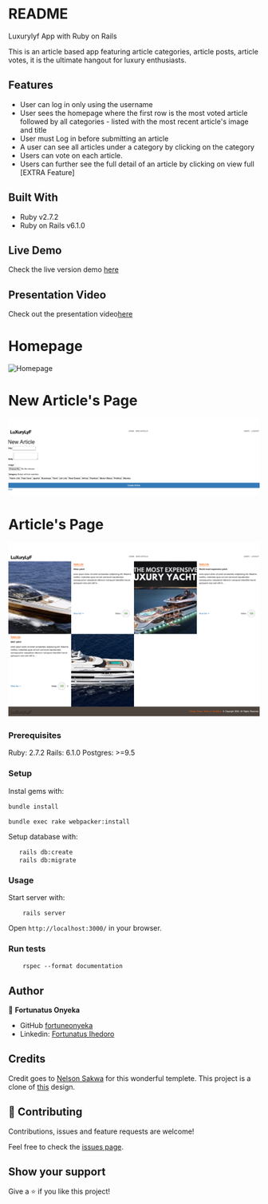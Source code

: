 # README
Luxurylyf App with Ruby on Rails

This is an article based app featuring article categories, article posts, article votes, it is the ultimate hangout for luxury enthusiasts.

## Features

- User can log in only using the username
- User sees the homepage where the first row is the most voted article followed by all categories - listed with the most recent article's image and title
- User must Log in before submitting an article
- A user can see all articles under a category by clicking on the category
- Users can vote on each article.
- Users can further see the full detail of an article by clicking on view full [EXTRA Feature]

## Built With

- Ruby v2.7.2
- Ruby on Rails v6.1.0

## Live Demo

Check the live version demo [here](https://infinite-mesa-28355.herokuapp.com/)

## Presentation Video
Check out the presentation video[here](https://www.loom.com/share/4caa0c82a54741e0b6e5d8d9a323e741)

# Homepage
![Homepage](docs/LifestyleArticle-homepage.png)

# New Article's Page
![New article](docs/NewArticlePage.png)

# Article's Page
![Articles](docs/LifeStyleArticlePage.png)

### Prerequisites

Ruby: 2.7.2
Rails: 6.1.0
Postgres: >=9.5

### Setup

Instal gems with:

```
bundle install
```

```
bundle exec rake webpacker:install
```

Setup database with:

```
   rails db:create
   rails db:migrate
```

### Usage

Start server with:

```
    rails server
```

Open `http://localhost:3000/` in your browser.

### Run tests

```
    rspec --format documentation
```

## Author

👤 **Fortunatus Onyeka**

- GitHub [fortuneonyeka](https://github.com/fortuneonyeka)
- Linkedin: [Fortunatus Ihedoro](https://www.linkedin.com/in/fortunatus-ihedoro/)


## Credits

Credit goes to [Nelson Sakwa](https://www.behance.net/sakwadesignstudio) for this wonderful templete. This project is a clone of  [this](https://www.behance.net/gallery/14554909/liFEsTlye-Mobile-version) design.


## 🤝 Contributing

Contributions, issues and feature requests are welcome!

Feel free to check the [issues page](issues/).

## Show your support

Give a ⭐️ if you like this project!